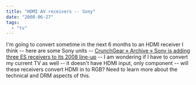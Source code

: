 ```yaml
---
title: "HDMI AV receivers -- Sony"
date: "2008-06-27"
tags: 
  - "tv"
---
```


I'm going to convert sometime in the next 6 months to an HDMI receiver I think -- here are some Sony units -- [CrunchGear » Archive » Sony is adding three ES receivers to its 2008 line-up](http://www.crunchgear.com/2008/06/26/sony-is-adding-three-es-receivers-to-its-2008-line-up/) -- I am wondering if I have to convert my current TV as well -- it doesn't have HDMI input, only component -- will these receivers convert HDMI in to RGB? Need to learn more about the technical and DRM aspects of this.
